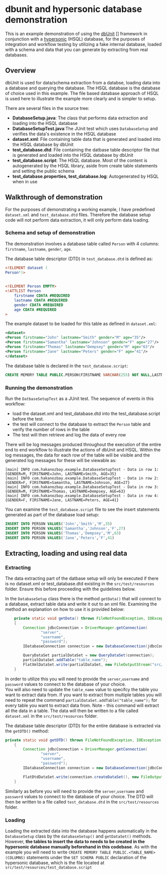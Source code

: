 # dbunit and hypersonic database demonstration

This is an example demonstration of using the [dbUnit] [] framework in conjunction with a [hypersonic][] (HSQL) database, for the purposes of integration and workflow testing by utilizing a fake internal database, loaded with a schema and data that you can generate by extracting from real databases.

## Overview
dbUnit is used for data/schema extraction from a databse, loading data into a database and querying the database. 
The HSQL database is the database of choice used in this example. The file based database approach of HSQL is used here to illustrate the example more clearly and is simpler to setup.

There are several files in the source tree:

- **DatabaseSetup.java**: The class that performs data extraction and loading into the HSQL database
- **DatabaseSetupTest.java**:The JUnit test which uses `DatabaseSetup` and verifies the data's existence in the HSQL database 
- **dataset.xml**: File containing table data that is generated and loaded into the HSQL database by dbUnit
- **test_database.dtd**: File containing the datbase table descriptor file that is generated and loaded into the HSQL database by dbUnit
- **test_database.script**: The HSQL database. Most of the content is autogenerated by the HSQL library, aside from create table statements and setting the public schema
- **test_database.properties, test_database.log**: Autogenerated by HSQL when in use

## Walkthrough of demonstration
For the purposes of demonstrating a working example, I have predefined `dataset.xml` and `test_database.dtd` files. Therefore the database setup code will not perform data extraction, it will only perform data loading.

### Schema and setup of demonstration
The demonstration involves a database table called `Person` with 4 columns: `firstname`, `lastname`, `gender`, `age`. 

The database table descriptor (DTD) in `test_database.dtd` is defined as:
```dtd
<!ELEMENT dataset (
Person*)>
 
 
<!ELEMENT Person EMPTY>
<!ATTLIST Person
    firstname CDATA #REQUIRED
    lastname CDATA #REQUIRED
    gender CDATA #REQUIRED
    age CDATA #REQUIRED
> 
```

The example dataset to be loaded for this table as defined in `dataset.xml`:

```xml
<dataset>
<Person firstname="John" lastname="Smith" gender="M" age="35"/>
<Person firstname="Samantha" lastname="Johnson" gender="F" age="27"/>
<Person firstname="Thomas" lastname="Dempsey" gender="M" age="63"/>
<Person firstname="Jane" lastname="Peters" gender="F" age="41"/>
</dataset>
```

The database table is declared in the `test_database.script`:

```sql
CREATE MEMORY TABLE PUBLIC.PERSON(FIRSTNAME VARCHAR(255) NOT NULL,LASTNAME VARCHAR(255) NOT NULL,GENDER VARCHAR(1) NOT NULL,AGE INTEGER NOT NULL)
```
### Running the demonstration
Run the `DatbaseSetupTest` as a JUnit test. The sequence of events in this workflow:
- load the dataset.xml and test_database.dtd into the test_database.script before the test.
- the test will connect to the database to extract the `Person` table and verify the number of rows in the table
- The test will then retrieve and log the data of every row

There will be log messages produced throughout the execution of the entire end to end workflow to illustrate the actions of dbUnit and HSQL. 
Within the log messages, the data for each row of the table will be visible and the generated log messages for these will be viewable as:

```
[main] INFO com.hakanozbay.example.DatabaseSetupTest - Data in row 1: {GENDER=M, FIRSTNAME=John, LASTNAME=Smith, AGE=35}
[main] INFO com.hakanozbay.example.DatabaseSetupTest - Data in row 2: {GENDER=F, FIRSTNAME=Samantha, LASTNAME=Johnson, AGE=27}
[main] INFO com.hakanozbay.example.DatabaseSetupTest - Data in row 3: {GENDER=M, FIRSTNAME=Thomas, LASTNAME=Dempsey, AGE=63}
[main] INFO com.hakanozbay.example.DatabaseSetupTest - Data in row 4: {GENDER=F, FIRSTNAME=Jane, LASTNAME=Peters, AGE=41}
```
You can examine the `test_database.script` file to see the insert statements generated as part of the database load setup:

```sql
INSERT INTO PERSON VALUES('John','Smith','M',35)
INSERT INTO PERSON VALUES('Samantha','Johnson','F',27)
INSERT INTO PERSON VALUES('Thomas','Dempsey','M',63)
INSERT INTO PERSON VALUES('Jane','Peters','F',41)
```

## Extracting, loading and using real data 

### Extracting

The data extracting part of the datbase setup will only be executed if there is no dataset.xml or test_database.dtd existing in the `src/test/resources` folder. Ensure this before proceeding with the guidelines below. 

In the `DatabaseSetup` class there is the method `getData()` that will connect to a database, extract table data and write it out to an xml file. Examining the method an explanation on how to use it is provided below:

```java
	private static void getData() throws FileNotFoundException, IOException, SQLException, ClassNotFoundException, DatabaseUnitException
	{
		Connection jdbcConnection = DriverManager.getConnection(
				"server",
				"username",
				"password");
		IDatabaseConnection connection = new DatabaseConnection(jdbcConnection);

		QueryDataSet partialDataSet = new QueryDataSet(connection);
		partialDataSet.addTable("table_name");
		FlatXmlDataSet.write(partialDataSet, new FileOutputStream("src/test/resources/dataset.xml"));
	}
```
In order to utilize this you will need to provide the `server`,`username` and `password` values to connect to the database of your choice.  
You will also need to update the `table_name` value to specifcy the table you want to extract data from. If you want to extract from multiple tables you will need to repeat the command `partialDataSet.addTable("table_name");` for every table you want to extract data from. Note - this command will extract all the data in a table.
The data will then be written to a file called `dataset.xml` in the `src/test/resources` folder.

The database table descriptor (DTD) for the entire database is extracted via the `getDTD()` method:

```java
private static void getDTD() throws FileNotFoundException, IOException, SQLException, ClassNotFoundException, DatabaseUnitException
	{
		Connection jdbcConnection = DriverManager.getConnection(
				"server",
				"username", 
				"password");
		IDatabaseConnection connection = new DatabaseConnection(jdbcConnection);

		FlatDtdDataSet.write(connection.createDataSet(), new FileOutputStream("src/test/resources/test_database.dtd"));
	}
```
Similarly as before you will need to provide the `server`,`username` and `password` values to connect to the database of your choice. The DTD will then be written to a file called `test_database.dtd` in the `src/test/resources` folder.

### Loading

Loading the extracted data into the database happens automatically in the `DatabaseSetup` class by the `databaseSetup()` and `getDataSet()` methods. However, **the tables to insert the data to needs to be created in the hypersonic database manually beforehand in this codebase**. As with the example you will need to write `CREATE MEMORY TABLE PUBLIC.<TABLE_NAME>(COLUMNS)` statements under the `SET SCHEMA PUBLIC` declaration of the hypersonic database, which is the file located at `src/test/resources/test_database.script`


[dbUnit]: http://dbunit.sourceforge.net/
[hypersonic]: http://hsqldb.org/

